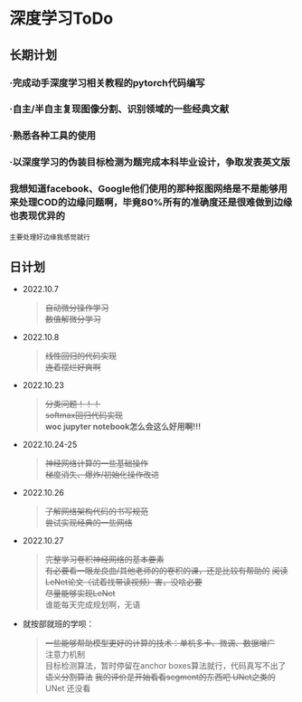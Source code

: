 # 深度学习ToDo
## 长期计划
### ·完成动手深度学习相关教程的pytorch代码编写
### ·自主/半自主复现图像分割、识别领域的一些经典文献
### ·熟悉各种工具的使用
### ·以深度学习的伪装目标检测为题完成本科毕业设计，争取发表英文版
### 我想知道facebook、Google他们使用的那种抠图网络是不是能够用来处理COD的边缘问题啊，毕竟80%所有的准确度还是很难做到边缘也表现优异的  
    主要处理好边缘我感觉就行

## 日计划
* 2022.10.7
    > ~~自动微分操作学习~~  
    > ~~数值解微分学习~~
* 2022.10.8
    > ~~线性回归的代码实现~~  
    >~~连着摆烂好爽啊~~
* 2022.10.23
    >~~分类问题！！！~~   
    >~~softmax回归代码实现~~  
    >**woc jupyter notebook怎么会这么好用啊!!!**
* 2022.10.24-25
    >~~神经网络计算的一些基础操作~~  
    >~~梯度消失、爆炸/初始化操作改进~~
* 2022.10.26
    >~~了解网络架构代码的书写规范~~  
    >~~尝试实现经典的一些网络~~
* 2022.10.27
    >~~完整学习卷积神经网络的基本要素~~  
    >~~有必要看一眼龙良曲/其他老师的的卷积的课，还是比较有帮助的~~
    >~~阅读LeNet论文（试着找带读视频）害，没啥必要~~  
    >~~尽量能够实现LeNet~~  
    谁能每天完成规划啊，无语
* 就按部就班的学呗：
    > ~~一些能够帮助模型更好的计算的技术：单机多卡、微调、数据增广~~  
    > 注意力机制   
    > 目标检测算法，暂时停留在anchor boxes算法就行，代码真写不出了  
    > ~~语义分割算法~~
    > ~~我的评价是开始看看segment的东西吧 UNet之类的~~  
    UNet 还没看

